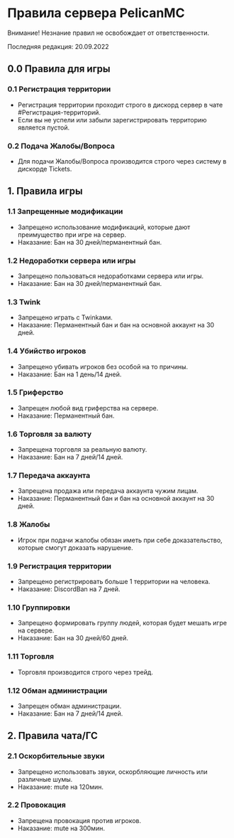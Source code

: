 # Правила сервера PelicanMC

Внимание! Незнание правил не освобождает от ответственности.

Последняя редакция: 20.09.2022

## 0.0 Правила для игры

### 0.1 Регистрация территории

- Регистрация территории проходит строго в дискорд сервер в чате #Регистрация-территорий.
- Если вы не успели или забыли зарегистрировать территорию является пустой.

### 0.2 Подача Жалобы/Вопроса

- Для подачи Жалобы/Вопроса производится строго через систему в дискорде Tickets.

## 1. Правила игры

### 1.1 Запрещенные модификации

- Запрещено использование модификаций, которые дают преимущество при игре на сервер.
- Наказание: Бан на 30 дней/перманентный бан.

### 1.2 Недоработки сервера или игры

- Запрещено пользоваться недоработками сервера или игры.
- Наказание: Бан на 30 дней/перманентный бан.

### 1.3 Twink

- Запрещено играть с Twinkами.
- Наказание: Перманентный бан и бан на основной аккаунт на 30 дней.

### 1.4 Убийство игроков

- Запрещено убивать игроков без особой на то причины.
- Наказание: Бан на 1 день/14 дней.

### 1.5 Гриферство

- Запрещен любой вид гриферства на сервере.
- Наказание: Перманентный бан.

### 1.6 Торговля за валюту

- Запрещена торговля за реальную валюту.
- Наказание: Бан на 7 дней/14 дней.

### 1.7 Передача аккаунта

- Запрещена продажа или передача аккаунта чужим лицам.
- Наказание: Перманентный бан и бан на основной аккаунт на 30 дней.

### 1.8 Жалобы

- Игрок при подачи жалобы обязан иметь при себе доказательство, которые смогут доказать нарушение.

### 1.9 Регистрация территории

- Запрещено регистрировать больше 1 территории на человека.
- Наказание: DiscordBan на 7 дней.

### 1.10 Группировки

- Запрещено формировать группу людей, которая будет мешать игре на сервере.
- Наказание: Бан на 30 дней/60 дней.

### 1.11 Торговля

- Торговля производится строго через трейд.

### 1.12 Обман администрации

- Запрещен обман администрации.
- Наказание: Бан на 7 дней/14 дней.

## 2. Правила чата/ГС

### 2.1 Оскорбительные звуки

- Запрещено использовать звуки, оскорбляющие личность или различные шумы.
- Наказание: mute на 120мин.

### 2.2 Провокация

- Запрещена провокация против игроков.
- Наказание: mute на 300мин.

